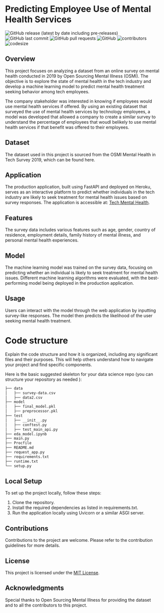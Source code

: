 # Predicting Employee Use of Mental Health Services

![GitHub release (latest by date including pre-releases)](https://img.shields.io/github/v/release/tylerhoran/tech_emp_mental_health?include_prereleases)
![GitHub last commit](https://img.shields.io/github/last-commit/tylerhoran/tech_emp_mental_health)
![GitHub pull requests](https://img.shields.io/github/issues-pr/tylerhoran/tech_emp_mental_health)
![GitHub](https://img.shields.io/github/license/tylerhoran/tech_emp_mental_health)
![contributors](https://img.shields.io/github/contributors/tylerhoran/tech_emp_mental_health)
![codesize](https://img.shields.io/github/languages/code-size/tylerhoran/tech_emp_mental_health)

## Overview

This project focuses on analyzing a dataset from an online survey on mental health conducted in 2019 by Open Sourcing Mental Illness (OSMI). The objective is to explore the state of mental health in the tech industry and develop a machine learning model to predict mental health treatment seeking behavior among tech employees.

The company stakeholder was interested in knowing if employees would use mental health services if offered. By using an existing dataset that surveyed the use of mental health services by technology employees, a model was developed that allowed a company to create a similar survey to understand the percentage of employees that woudl belikely to use mental health services if that benefit was offered to their employees.

## Dataset

The dataset used in this project is sourced from the OSMI Mental Health in Tech Survey 2019, which can be found here.

## Application

The production application, built using FastAPI and deployed on Heroku, serves as an interactive platform to predict whether individuals in the tech industry are likely to seek treatment for mental health issues based on survey responses. The application is accessible at: [Tech Mental Health](https://tech-mental-health-985271153624.herokuapp.com/).

## Features

The survey data includes various features such as age, gender, country of residence, employment details, family history of mental illness, and personal mental health experiences.

## Model

The machine learning model was trained on the survey data, focusing on predicting whether an individual is likely to seek treatment for mental health issues. Different machine learning algorithms were evaluated, with the best-performing model being deployed in the production application.

## Usage

Users can interact with the model through the web application by inputting survey-like responses. The model then predicts the likelihood of the user seeking mental health treatment.

# Code structure
Explain the code structure and how it is organized, including any significant files and their purposes. This will help others understand how to navigate your project and find specific components.

Here is the basic suggested skeleton for your data science repo (you can structure your repository as needed ):

```bash
├── data
│   ├── survey-data.csv
│   ├── data2.csv
├── model
│   ├── final_model.pkl
│   ├── preprocessor.pkl
├── test
│   ├── __init__.py
│   ├── conftest.py
│   ├── test_main_api.py
├── eda_model.ipynb
├── main.py
├── Procfile
├── README.md
├── request_app.py
├── requirements.txt
├── runtime.txt
└── setup.py
```

## Local Setup

To set up the project locally, follow these steps:

1. Clone the repository.
2. Install the required dependencies as listed in requirements.txt.
3. Run the application locally using Uvicorn or a similar ASGI server.


## Contributions

Contributions to the project are welcome. Please refer to the contribution guidelines for more details.

## License

This project is licensed under the [MIT License](https://opensource.org/license/mit/).

## Acknowledgments

Special thanks to Open Sourcing Mental Illness for providing the dataset and to all the contributors to this project.


